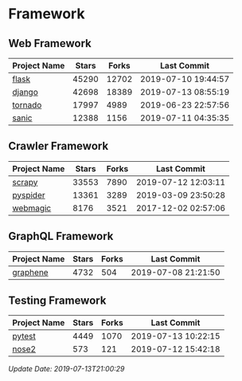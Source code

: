 # Framework

## Web Framework

| Project Name | Stars | Forks | Last Commit |
| ------------ | ----- | ----- | ----------- |
| [flask](https://github.com/pallets/flask) | 45290 | 12702 | 2019-07-10 19:44:57 |
| [django](https://github.com/django/django) | 42698 | 18389 | 2019-07-13 08:55:19 |
| [tornado](https://github.com/tornadoweb/tornado) | 17997 | 4989 | 2019-06-23 22:57:56 |
| [sanic](https://github.com/huge-success/sanic) | 12388 | 1156 | 2019-07-11 04:35:35 |

## Crawler Framework

| Project Name | Stars | Forks | Last Commit |
| ------------ | ----- | ----- | ----------- |
| [scrapy](https://github.com/scrapy/scrapy) | 33553 | 7890 | 2019-07-12 12:03:11 |
| [pyspider](https://github.com/binux/pyspider) | 13361 | 3289 | 2019-03-09 23:50:28 |
| [webmagic](https://github.com/code4craft/webmagic) | 8176 | 3521 | 2017-12-02 02:57:06 |

## GraphQL Framework

| Project Name | Stars | Forks | Last Commit |
| ------------ | ----- | ----- | ----------- |
| [graphene](https://github.com/graphql-python/graphene) | 4732 | 504 | 2019-07-08 21:21:50 |

## Testing Framework

| Project Name | Stars | Forks | Last Commit |
| ------------ | ----- | ----- | ----------- |
| [pytest](https://github.com/pytest-dev/pytest) | 4449 | 1070 | 2019-07-13 10:22:15 |
| [nose2](https://github.com/nose-devs/nose2) | 573 | 121 | 2019-07-12 15:42:18 |

*Update Date: 2019-07-13T21:00:29*